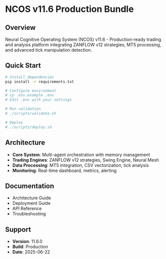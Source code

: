 # NCOS v11.6 Production Bundle

## Overview
Neural Cognitive Operating System (NCOS) v11.6 - Production-ready trading and analysis platform integrating ZANFLOW v12 strategies, MT5 processing, and advanced tick manipulation detection.

## Quick Start
```bash
# Install dependencies
pip install -r requirements.txt

# Configure environment
# cp .env.example .env
# Edit .env with your settings

# Run validation
# ./scripts/validate.sh

# Deploy
# ./scripts/deploy.sh
```
## Architecture
- **Core System**: Multi-agent orchestration with memory management
- **Trading Engines**: ZANFLOW v12 strategies, Swing Engine, Neural Mesh
- **Data Processing**: MT5 integration, CSV vectorization, tick analysis
- **Monitoring**: Real-time dashboard, metrics, alerting

## Documentation
- Architecture Guide
- Deployment Guide
- API Reference
- Troubleshooting

## Support
- **Version**: 11.6.0
- **Build**: Production
- **Date**: 2025-06-22
